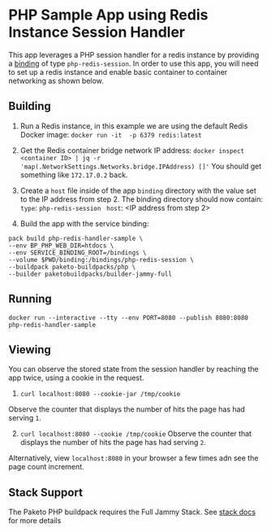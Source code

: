 # PHP Sample App using Redis Instance Session Handler

This app leverages a PHP session handler for a redis instance by providing a
[binding](https://paketo.io/docs/howto/configuration/#bindings) of type
`php-redis-session`. In order to use this app, you will need to set up a redis
instance and enable basic container to container networking as shown below.

## Building

1. Run a Redis instance, in this example we are using the default Redis Docker image:
`docker run -it  -p 6379 redis:latest`

2. Get the Redis container bridge network IP address:
`docker inspect <container ID> | jq -r 'map(.NetworkSettings.Networks.bridge.IPAddress) []'`
 You should get something like `172.17.0.2` back.

3. Create a `host` file inside of the app `binding` directory with the value set to the IP address from step 2.
    The binding directory should now contain:
    `type`: `php-redis-session `
    `host`: <IP address from step 2>

4. Build the app with the service binding:
```
pack build php-redis-handler-sample \
--env BP_PHP_WEB_DIR=htdocs \
--env SERVICE_BINDING_ROOT=/bindings \
--volume $PWD/binding:/bindings/php-redis-session \
--buildpack paketo-buildpacks/php \
--builder paketobuildpacks/builder-jammy-full
```

## Running

`docker run --interactive --tty --env PORT=8080 --publish 8080:8080 php-redis-handler-sample`

## Viewing

You can observe the stored state from the session handler by reaching the app
twice, using a cookie in the request.

1. `curl localhost:8080 --cookie-jar /tmp/cookie`

Observe the counter that displays the number of hits the page has had serving `1`.

2. `curl localhost:8080 --cookie /tmp/cookie`
Observe the counter that displays the number of hits the page has had serving `2`.

Alternatively, view `localhost:8080` in your browser a few times adn see the
page count increment.

## Stack Support

The Paketo PHP buildpack requires the Full Jammy Stack. See [stack docs](https://paketo.io/docs/concepts/stacks) for more details
